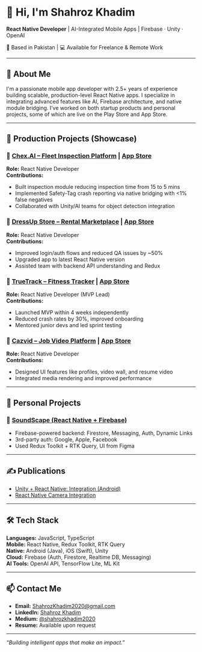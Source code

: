 # 👋 Hi, I'm Shahroz Khadim

**React Native Developer** | AI-Integrated Mobile Apps | Firebase · Unity · OpenAI

📍 Based in Pakistan | 💻 Available for Freelance & Remote Work

---

## 🚀 About Me

I'm a passionate mobile app developer with 2.5+ years of experience building scalable, production-level React Native apps. I specialize in integrating advanced features like AI, Firebase architecture, and native module bridging. I’ve worked on both startup products and personal projects, some of which are live on the Play Store and App Store.

---

## 💼 Production Projects (Showcase)

### 🔹 [Chex.AI – Fleet Inspection Platform](https://play.google.com/store/apps/details?id=com.chex_ai) | [App Store](https://apps.apple.com/us/app/chex-inspection/id6473516316)
**Role:** React Native Developer  
**Contributions:**
- Built inspection module reducing inspection time from 15 to 5 mins
- Implemented Safety-Tag crash reporting via native bridging with <1% false negatives
- Collaborated with Unity/AI teams for object detection integration

### 🔹 [DressUp Store – Rental Marketplace](https://play.google.com/store/apps/details?id=com.dressupmobile) | [App Store](https://apps.apple.com/us/app/dress-up-store/id6476623832)
**Role:** React Native Developer  
**Contributions:**
- Improved login/auth flows and reduced QA issues by ~50%
- Upgraded app to latest React Native version
- Assisted team with backend API understanding and Redux

### 🔹 [TrueTrack – Fitness Tracker](https://play.google.com/store/apps/details?id=com.truetrack.pro) | [App Store](https://apps.apple.com/us/app/truetrack-for-fitness/id6739066603)
**Role:** React Native Developer (MVP Lead)  
**Contributions:**
- Launched MVP within 4 weeks independently
- Reduced crash rates by 30%, improved onboarding
- Mentored junior devs and led sprint testing

### 🔹 [Cazvid – Job Video Platform](https://play.google.com/store/apps/details?id=com.cazvid.cazvidapp) | [App Store](https://apps.apple.com/us/app/cazvid-app/id1532954837)
**Role:** React Native Developer  
**Contributions:**
- Designed UI features like profiles, video wall, and resume video
- Integrated media rendering and improved performance

---

## 🎨 Personal Projects

### 🌟 [SoundScape (React Native + Firebase)](https://github.com/ShahrozKhadim/SoundScape)
- Firebase-powered backend: Firestore, Messaging, Auth, Dynamic Links
- 3rd-party auth: Google, Apple, Facebook
- Used Redux Toolkit + RTK Query, UI from Figma

---

## ✍ Publications

- [Unity + React Native: Integration (Android)](https://medium.com/@shahrozkhadim2020/bringing-unity-to-react-native-step-by-step-android-integration-b5db12502dbc)
- [React Native Camera Integration](https://medium.com/@shahrozkhadim2020/a-beginners-guide-to-integrating-a-camera-in-react-native-lessons-learned-be1efb1a4abe)

---

## 🛠 Tech Stack

**Languages:** JavaScript, TypeScript  
**Mobile:** React Native, Redux Toolkit, RTK Query  
**Native:** Android (Java), iOS (Swift), Unity  
**Cloud:** Firebase (Auth, Firestore, Realtime DB, Messaging)  
**AI Tools:** OpenAI API, TensorFlow Lite, ML Kit

---

## 📫 Contact Me

- **Email:** ShahrozKhadim2020@gmail.com  
- **LinkedIn:** [Shahroz Khadim](https://www.linkedin.com/in/shahroz-khadim-983495204)  
- **Medium:** [@shahrozkhadim2020](https://medium.com/@shahrozkhadim2020)  
- **Resume:** Available upon request

---

_“Building intelligent apps that make an impact.”_
